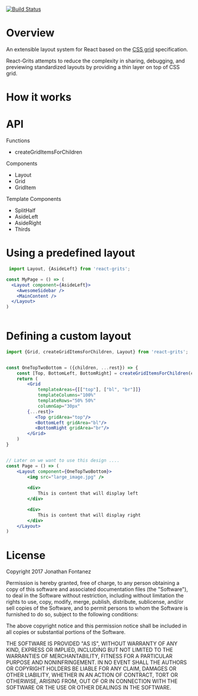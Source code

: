 [![Build Status](https://travis-ci.org/tato123/react-grits.svg?branch=master)](https://travis-ci.org/tato123/react-grits)

# Overview

An extensible layout system for React based on the [CSS grid](https://developer.mozilla.org/en-US/docs/Web/CSS/grid) specification. 

React-Grits attempts to reduce the complexity in sharing, debugging, and previewing standardized layouts by providing a thin layer on top of CSS grid.

# How it works


# API

Functions
- createGridItemsForChildren

Components
- Layout
- Grid
- GridItem

Template Components 
- SplitHalf
- AsideLeft
- AsideRight
- Thirds



# Using a predefined layout
```jsx
 import Layout, {AsideLeft} from 'react-grits';

const MyPage = () => (
  <Layout component={AsideLeft}>
    <AwesomeSidebar />
    <MainContent />
  </Layout>
)
 
```


# Defining a custom layout
```jsx
import {Grid, createGridItemsForChildren, Layout} from 'react-grits';


const OneTopTwoBottom = ({children, ...rest}) => {
    const [Top, BottomLeft, BottomRight] = createGridItemsForChildren(children);
    return (
        <Grid 
            templateAreas={[["top"], ["bl", "br"]]} 
            templateColumns="100%"
            templateRows="50% 50%"
            columnGap="30px" 
        {...rest}>
           <Top gridArea="top"/>
           <BottomLeft gridArea="bl"/>
           <BottomRight gridArea="br"/>
        </Grid>
    )
}


// Later on we want to use this design ....
const Page = () => (
    <Layout component={OneTopTwoBottom}>
        <img src="large_image.jpg" />
        
        <div>
            This is content that will display left
        </div>

        <div>
            This is content that will display right
        </div>        
    </Layout>
)

```


# License

Copyright 2017 Jonathan Fontanez

Permission is hereby granted, free of charge, to any person obtaining a copy of
this software and associated documentation files (the "Software"), to deal in
the Software without restriction, including without limitation the rights to
use, copy, modify, merge, publish, distribute, sublicense, and/or sell copies of
the Software, and to permit persons to whom the Software is furnished to do so,
subject to the following conditions:

The above copyright notice and this permission notice shall be included in all
copies or substantial portions of the Software.

THE SOFTWARE IS PROVIDED "AS IS", WITHOUT WARRANTY OF ANY KIND, EXPRESS OR
IMPLIED, INCLUDING BUT NOT LIMITED TO THE WARRANTIES OF MERCHANTABILITY, FITNESS
FOR A PARTICULAR PURPOSE AND NONINFRINGEMENT. IN NO EVENT SHALL THE AUTHORS OR
COPYRIGHT HOLDERS BE LIABLE FOR ANY CLAIM, DAMAGES OR OTHER LIABILITY, WHETHER
IN AN ACTION OF CONTRACT, TORT OR OTHERWISE, ARISING FROM, OUT OF OR IN
CONNECTION WITH THE SOFTWARE OR THE USE OR OTHER DEALINGS IN THE SOFTWARE.
